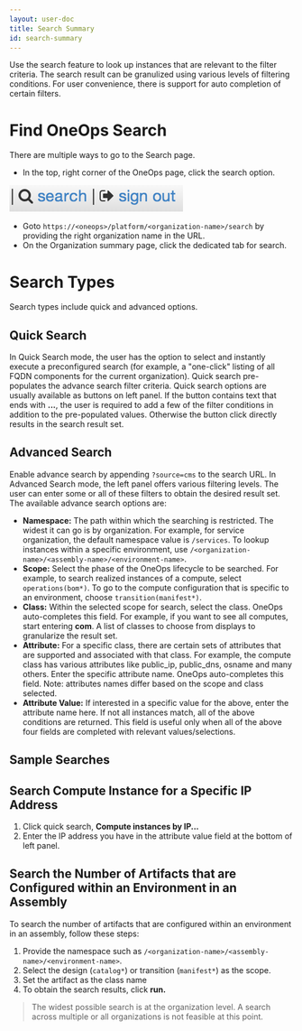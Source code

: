 ```yaml
---
layout: user-doc
title: Search Summary
id: search-summary
---
```


Use the search feature to look up instances that are relevant to the filter criteria. The search result can be granulized using various levels of filtering conditions. For user convenience, there is support for auto completion of certain filters.

# Find OneOps Search

There are multiple ways to go to the Search page.

* In the top, right corner of the OneOps page, click the search option.

![Search Sign Out](/assets/docs/local/images/search-sign-out.png)


* Goto `https://<oneops>/platform/<organization-name>/search` by providing the right organization name in the URL.
* On the Organization summary page, click the dedicated tab for search.

# Search Types

Search types include quick and advanced options.

## Quick Search


In Quick Search mode, the user has the option to select and instantly execute a preconfigured search (for example, a "one-click" listing of all FQDN components for the current organization). Quick search pre-populates the advance search filter criteria. Quick search options are usually available as buttons on left panel. If the button contains text that ends with **...**, the user is required to add a few of the filter conditions in addition to the pre-populated values. Otherwise the button click directly results in the search result set.

## Advanced Search


Enable advance search by appending `?source=cms` to the search URL. In Advanced Search mode, the left panel offers various filtering levels. The user can enter some or all of these filters to obtain the desired result set. The available advance search options are:


* **Namespace:** The path within which the searching is restricted. The widest it can go is by organization. For example, for service organization, the default namespace value is `/services`. To lookup instances within a specific environment, use `/<organization-name>/<assembly-name>/<environment-name>`.
* **Scope:** Select the phase of the OneOps lifecycle to be searched. For example, to search realized instances of a compute, select `operations(bom*)`. To go to the compute configuration that is specific to an environment, choose `transition(manifest*)`.
* **Class:** Within the selected scope for search, select the class. OneOps auto-completes this field. For example, if you want to see all computes, start entering **com**. A list of classes to choose from displays to granularize the result set.
* **Attribute:** For a specific class, there are certain sets of attributes that are supported and associated with that class. For example, the compute class has various attributes like public_ip, public_dns, osname and many others. Enter the specific attribute name. OneOps auto-completes this field. Note: attributes names differ based on the scope and class selected.
* **Attribute Value:** If interested in a specific value for the above, enter the attribute name here. If not all instances match, all of the above conditions are returned. This field is useful only when all of the above four fields are completed with relevant values/selections.

## Sample Searches

## Search Compute Instance for a Specific IP Address


1. Click quick search, **Compute instances by IP...**
2. Enter the IP address you have in the attribute value field at the bottom of left panel.

## Search the Number of Artifacts that are Configured within an Environment in an Assembly

To search the number of artifacts that are configured within an environment in an assembly, follow these steps:


1. Provide the namespace such as `/<organization-name>/<assembly-name>/<environment-name>`.
2. Select the design (`catalog*`) or transition (`manifest*`) as the scope.
3. Set the artifact as the class name
4. To obtain the search results, click **run.**

>The widest possible search is at the organization level. A search across multiple or all organizations is not feasible at this point.
